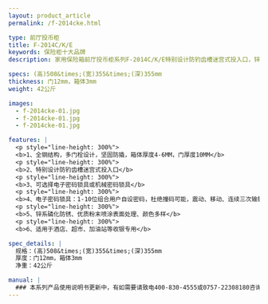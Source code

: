 ```yaml
---
layout: product_article
permalink: /f-2014cke.html

type: 前厅投币柜
title: F-2014C/K/E
keywords: 保险柜十大品牌
description: 家用保险箱前厅投币柜系列F-2014C/K/E特别设计防钓齿槽迷宫式投入口，锌系磷化防锈、优质粉末喷涂表面处理、颜色多样。

specs: (高)508&times;(宽)355&times;(深)355mm
thickness: 门12mm，箱体3mm
weight: 42公斤

images:
  - f-2014cke-01.jpg
  - f-2014cke-01.jpg
  - f-2014cke-01.jpg

features: |
  <p style="line-height: 300%">
  <b>1、全钢结构，多门栓设计，坚固防撬，箱体厚度4-6MM，门厚度10MM</b>
  <p style="line-height: 300%">
  <b>2、特别设计防钓齿槽迷宫式投入口</b>
  <p style="line-height: 300%">
  <b>3、可选择电子密码锁具或机械密码锁具</b>
  <p style="line-height: 300%">
  <b>4、电子密码锁具：1-10位组合用户自设密码，杜绝撞码可能，震动、移动、连续三次输错密码自动报警（音量达100分贝），可选装联网报警功能</b>
  <p style="line-height: 300%">
  <b>5、锌系磷化防锈、优质粉末喷涂表面处理、颜色多样</b>
  <p style="line-height: 300%">
  <b>6、适用于酒店、超市、加油站等收银专用</b>

spec_details: |
  规格：(高)508&times;(宽)355&times;(深)355mm  
  厚度：门12mm，箱体3mm  
  净重：42公斤

manual: |
  ### 本系列产品使用说明书更新中，有如需要请致电400-830-4555或0757-22308180咨询，谢谢！
---
```


